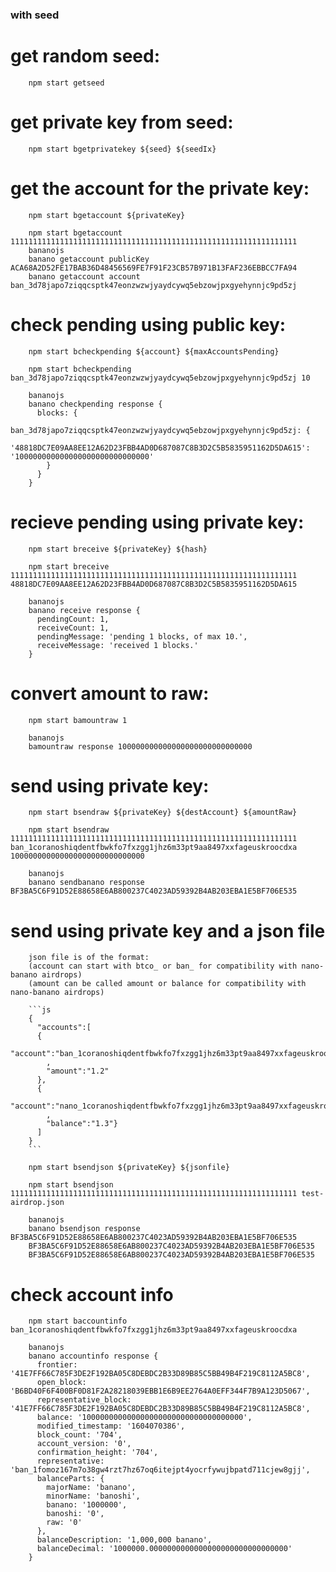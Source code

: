 ### with seed

# get random seed:

        npm start getseed

# get private key from seed:

        npm start bgetprivatekey ${seed} ${seedIx}

# get the account for the private key:

        npm start bgetaccount ${privateKey}

        npm start bgetaccount 1111111111111111111111111111111111111111111111111111111111111111
        bananojs
        banano getaccount publicKey ACA68A2D52FE17BAB36D48456569FE7F91F23CB57B971B13FAF236EBBCC7FA94
        banano getaccount account ban_3d78japo7ziqqcsptk47eonzwzwjyaydcywq5ebzowjpxgyehynnjc9pd5zj

# check pending using public key:

        npm start bcheckpending ${account} ${maxAccountsPending}

        npm start bcheckpending ban_3d78japo7ziqqcsptk47eonzwzwjyaydcywq5ebzowjpxgyehynnjc9pd5zj 10

        bananojs
        banano checkpending response {
          blocks: {
            ban_3d78japo7ziqqcsptk47eonzwzwjyaydcywq5ebzowjpxgyehynnjc9pd5zj: {
              '48818DC7E09AA8EE12A62D23FBB4AD0D687087C8B3D2C5B5835951162D5DA615': '100000000000000000000000000000'
            }
          }
        }

# recieve pending using private key:

        npm start breceive ${privateKey} ${hash}

        npm start breceive 1111111111111111111111111111111111111111111111111111111111111111 48818DC7E09AA8EE12A62D23FBB4AD0D687087C8B3D2C5B5835951162D5DA615

        bananojs
        banano receive response {
          pendingCount: 1,
          receiveCount: 1,
          pendingMessage: 'pending 1 blocks, of max 10.',
          receiveMessage: 'received 1 blocks.'
        }

# convert amount to raw:

        npm start bamountraw 1

        bananojs
        bamountraw response 100000000000000000000000000000

# send using private key:

        npm start bsendraw ${privateKey} ${destAccount} ${amountRaw}

        npm start bsendraw 1111111111111111111111111111111111111111111111111111111111111111 ban_1coranoshiqdentfbwkfo7fxzgg1jhz6m33pt9aa8497xxfageuskroocdxa 100000000000000000000000000000

        bananojs
        banano sendbanano response BF3BA5C6F91D52E88658E6AB800237C4023AD59392B4AB203EBA1E5BF706E535

# send using private key and a json file

        json file is of the format:
        (account can start with btco_ or ban_ for compatibility with nano-banano airdrops)
        (amount can be called amount or balance for compatibility with nano-banano airdrops)

        ```js
        {
          "accounts":[
          {
            "account":"ban_1coranoshiqdentfbwkfo7fxzgg1jhz6m33pt9aa8497xxfageuskroocdxa"
            ,
            "amount":"1.2"
          },
          {
            "account":"nano_1coranoshiqdentfbwkfo7fxzgg1jhz6m33pt9aa8497xxfageuskroocdxa"
            ,
            "balance":"1.3"}
          ]
        }
        ```

        npm start bsendjson ${privateKey} ${jsonfile}

        npm start bsendjson 1111111111111111111111111111111111111111111111111111111111111111 test-airdrop.json

        bananojs
        banano bsendjson response BF3BA5C6F91D52E88658E6AB800237C4023AD59392B4AB203EBA1E5BF706E535
        BF3BA5C6F91D52E88658E6AB800237C4023AD59392B4AB203EBA1E5BF706E535
        BF3BA5C6F91D52E88658E6AB800237C4023AD59392B4AB203EBA1E5BF706E535

# check account info

        npm start baccountinfo ban_1coranoshiqdentfbwkfo7fxzgg1jhz6m33pt9aa8497xxfageuskroocdxa

        bananojs
        banano accountinfo response {
          frontier: '41E7FF66C785F3DE2F192BA05C8DEBDC2B33D89B85C5BB49B4F219C8112A5BC8',
          open_block: 'B6BD40F6F400BF0D81F2A28218039EBB1E6B9EE2764A0EFF344F7B9A123D5067',
          representative_block: '41E7FF66C785F3DE2F192BA05C8DEBDC2B33D89B85C5BB49B4F219C8112A5BC8',
          balance: '100000000000000000000000000000000000',
          modified_timestamp: '1604070386',
          block_count: '704',
          account_version: '0',
          confirmation_height: '704',
          representative: 'ban_1fomoz167m7o38gw4rzt7hz67oq6itejpt4yocrfywujbpatd711cjew8gjj',
          balanceParts: {
            majorName: 'banano',
            minorName: 'banoshi',
            banano: '1000000',
            banoshi: '0',
            raw: '0'
          },
          balanceDescription: '1,000,000 banano',
          balanceDecimal: '1000000.0000000000000000000000000000000'
        }
